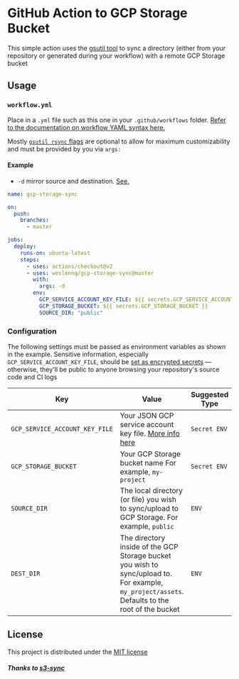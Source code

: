 # GitHub Action to GCP Storage Bucket

This simple action uses the [gsutil tool](https://cloud.google.com/storage/docs/gsutil) to sync a directory (either from your repository or generated during your workflow) with a remote GCP Storage bucket

## Usage

### `workflow.yml`

Place in a `.yml` file such as this one in your `.github/workflows` folder. [Refer to the documentation on workflow YAML syntax here.](https://help.github.com/en/articles/workflow-syntax-for-github-actions)

Mostly [`gsutil rsync` flags](https://cloud.google.com/storage/docs/gsutil/commands/rsync) are optional to allow for maximum customizability and must be provided by you via `args:`

#### Example

- `-d` mirror source and destination. [See.](https://cloud.google.com/storage/docs/gsutil/commands/rsync#using--d-option-with-caution-to-mirror-source-and-destination)

```yaml
name: gcp-storage-sync

on:
  push:
    branches:
      - master

jobs:
  deploy:
    runs-on: ubuntu-latest
    steps:
      - uses: actions/checkout@v2
      - uses: weslenng/gcp-storage-sync@master
        with:
          args: -d
        env:
          GCP_SERVICE_ACCOUNT_KEY_FILE: ${{ secrets.GCP_SERVICE_ACCOUNT_KEY_FILE }}
          GCP_STORAGE_BUCKET: ${{ secrets.GCP_STORAGE_BUCKET }}
          SOURCE_DIR: "public"
```

### Configuration

The following settings must be passed as environment variables as shown in the example. Sensitive information, especially `GCP_SERVICE_ACCOUNT_KEY_FILE`, should be [set as encrypted secrets](https://help.github.com/en/articles/virtual-environments-for-github-actions#creating-and-using-secrets-encrypted-variables) — otherwise, they'll be public to anyone browsing your repository's source code and CI logs

| Key | Value | Suggested Type | Required | Default |
| ------------- | ------------- | ------------- | ------------- | ------------- |
| `GCP_SERVICE_ACCOUNT_KEY_FILE` | Your JSON GCP service account key file. [More info here](https://cloud.google.com/storage/docs/authentication/managing-hmackeys) | `Secret ENV` | **Yes** | N/A |
| `GCP_STORAGE_BUCKET` | Your GCP Storage bucket name For example, `my-project` | `Secret ENV` | **Yes** | N/A |
| `SOURCE_DIR` | The local directory (or file) you wish to sync/upload to GCP Storage. For example, `public` | `ENV` | **Yes** | N/A |
| `DEST_DIR` | The directory inside of the GCP Storage bucket you wish to sync/upload to. For example, `my_project/assets`. Defaults to the root of the bucket | `ENV` | No | `/` (root of bucket) |

## License

This project is distributed under the [MIT license](LICENSE)

##### Thanks to [s3-sync](https://github.com/jakejarvis/s3-sync-action)
